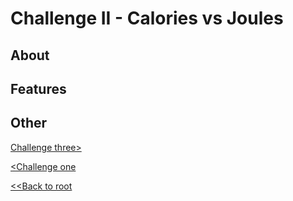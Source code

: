 # Challenge II - Calories vs Joules
## About
## Features

## Other
[Challenge three>](Haaste3/challengethree)

[<Challenge one](Haaste1/challengeone)

[<<Back to root](https://github.com/SJarno/Schoolproject-Java-Challenges)

